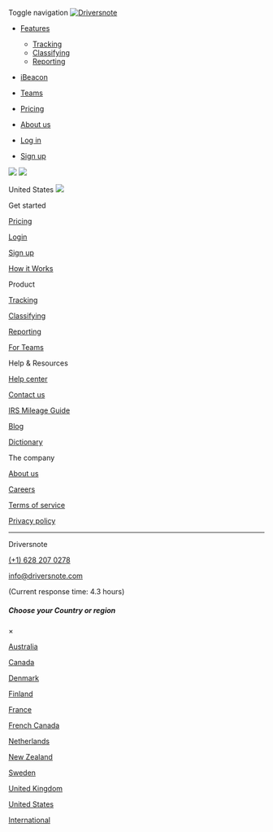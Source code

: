 Toggle navigation [![Driversnote](https://d2mcx4odt2tts0.cloudfront.net/assets/logo-green-65c4d5d253aadb703cbf2b7daeda217a808f2c1865b2ca42aff30b141691b43f.svg)](https://www.driversnote.com/)

* [Features](#)
    * [Tracking](https://www.driversnote.com/tracking)
    * [Classifying](https://www.driversnote.com/classifying)
    * [Reporting](https://www.driversnote.com/reporting)
* [iBeacon](https://www.driversnote.com/ibeacon)
* [Teams](https://www.driversnote.com/for-teams)
* [Pricing](https://www.driversnote.com/pricing)
* [About us](https://www.driversnote.com/about)

* [Log in](https://www.driversnote.com/users/sign_in)
* [Sign up](https://www.driversnote.com/users/sign_up)

[![](/vite/assets/google-play-button-outline.e7dccca9.svg)](https://play.google.com/store/apps/details?id=com.driversnote.driversnote&hl=en&gl=US) [![](/vite/assets/ios-button-outline.ecb5d2ee.svg)](https://apps.apple.com/us/app/mileage-tracker-by-driversnote/id924418916)

United States ![](https://d2mcx4odt2tts0.cloudfront.net/vite/assets/chevron-down.566b407b.svg) 

Get started

[Pricing](https://www.driversnote.com/pricing)

[Login](https://www.driversnote.com/users/sign_in)

[Sign up](https://www.driversnote.com/users/sign_up)

[How it Works](https://www.driversnote.com/how-it-works)

Product

[Tracking](https://www.driversnote.com/tracking)

[Classifying](https://www.driversnote.com/classifying)

[Reporting](https://www.driversnote.com/reporting)

[For Teams](https://www.driversnote.com/for-teams)

Help & Resources

[Help center](https://driversnote.helpscoutdocs.com/)

[Contact us](javascript:void(0);)

[IRS Mileage Guide](https://www.driversnote.com/irs-mileage-guide)

[Blog](https://www.driversnote.com/blog)

[Dictionary](https://www.driversnote.com/dictionary)

The company

[About us](https://www.driversnote.com/about)

[Careers](https://www.driversnote.com/careers)

[Terms of service](https://www.driversnote.com/terms-of-service)

[Privacy policy](https://www.driversnote.com/privacy-policy)

* * *

Driversnote

[(+1) 628 207 0278](tel:+16282070278)

[info@driversnote.com](mailto:info@driversnote.com)

(Current response time: 4.3 hours)

[](https://www.linkedin.com/company/driversnote)

##### Choose your Country or region

×

[Australia](https://www.driversnote.com.au/privacy-policy)

[Canada](https://www.driversnote.ca/privacy-policy)

[Denmark](https://www.driversnote.dk/fortrolighedspolitik)

[Finland](https://www.driversnote.fi/yksityisyysk%C3%A4yt%C3%A4nn%C3%B6t)

[France](https://www.driversnote.fr/politique-de-confidentialit%C3%A9)

[French Canada](https://www.fr.driversnote.ca/politique-de-confidentialit%C3%A9)

[Netherlands](https://www.driversnote.nl/privacybeleid)

[New Zealand](https://www.driversnote.co.nz/privacy-policy)

[Sweden](https://www.driversnote.se/integritetspolicy)

[United Kingdom](https://www.driversnote.co.uk/privacy-policy)

[United States](https://www.driversnote.com/privacy-policy)

[International](https://www.driversnote.com/privacy-policy)